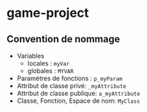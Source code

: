 # game-project

## Convention de nommage

- Variables
    - locales   : `myVar`
    - globales  : `MYVAR`
- Paramètres de fonctions : `p_myParam`
- Attribut de classe privé: `_myAttribute`
- Attribut de classe publique: `a_myAttribute`
- Classe, Fonction, Espace de nom: `MyClass`
